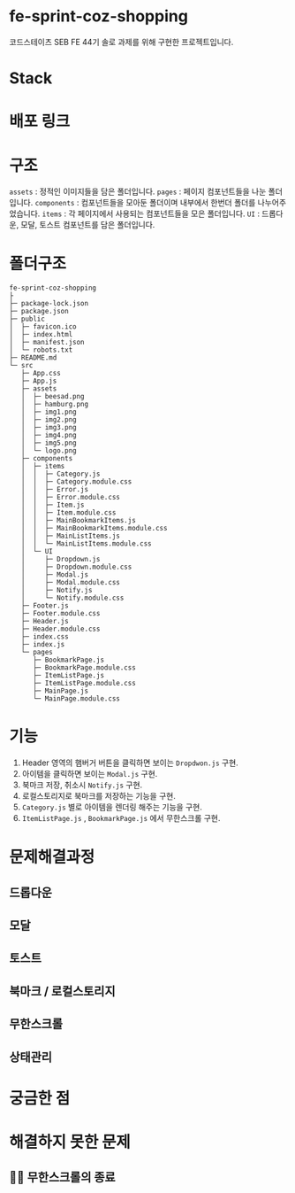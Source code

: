 # fe-sprint-coz-shopping

코드스테이츠 SEB FE 44기 솔로 과제를 위해 구현한 프로젝트입니다.

# Stack

# 배포 링크

# 구조

`assets` : 정적인 이미지들을 담은 폴더입니다.
`pages` : 페이지 컴포넌트들을 나눈 폴더입니다.
`components` : 컴포넌트들을 모아둔 폴더이며 내부에서 한번더 폴더를 나누어주었습니다.
`items` : 각 페이지에서 사용되는 컴포넌트들을 모은 폴더입니다.
`UI` : 드롭다운, 모달, 토스트 컴포넌트를 담은 폴더입니다.

# 폴더구조

```
fe-sprint-coz-shopping
├
├─ package-lock.json
├─ package.json
├─ public
│  ├─ favicon.ico
│  ├─ index.html
│  ├─ manifest.json
│  └─ robots.txt
├─ README.md
└─ src
   ├─ App.css
   ├─ App.js
   ├─ assets
   │  ├─ beesad.png
   │  ├─ hamburg.png
   │  ├─ img1.png
   │  ├─ img2.png
   │  ├─ img3.png
   │  ├─ img4.png
   │  ├─ img5.png
   │  └─ logo.png
   ├─ components
   │  ├─ items
   │  │  ├─ Category.js
   │  │  ├─ Category.module.css
   │  │  ├─ Error.js
   │  │  ├─ Error.module.css
   │  │  ├─ Item.js
   │  │  ├─ Item.module.css
   │  │  ├─ MainBookmarkItems.js
   │  │  ├─ MainBookmarkItems.module.css
   │  │  ├─ MainListItems.js
   │  │  └─ MainListItems.module.css
   │  └─ UI
   │     ├─ Dropdown.js
   │     ├─ Dropdown.module.css
   │     ├─ Modal.js
   │     ├─ Modal.module.css
   │     ├─ Notify.js
   │     └─ Notify.module.css
   ├─ Footer.js
   ├─ Footer.module.css
   ├─ Header.js
   ├─ Header.module.css
   ├─ index.css
   ├─ index.js
   └─ pages
      ├─ BookmarkPage.js
      ├─ BookmarkPage.module.css
      ├─ ItemListPage.js
      ├─ ItemListPage.module.css
      ├─ MainPage.js
      └─ MainPage.module.css

```

# 기능

1. Header 영역의 햄버거 버튼을 클릭하면 보이는 `Dropdwon.js` 구현.
2. 아이템을 클릭하면 보이는 `Modal.js` 구현.
3. 북마크 저장, 취소시 `Notify.js` 구현.
4. 로컬스토리지로 북마크를 저장하는 기능을 구현.
5. `Category.js` 별로 아이템을 렌더링 해주는 기능을 구현.
6. `ItemListPage.js` , `BookmarkPage.js` 에서 무한스크롤 구현.

# 문제해결과정

## 드롭다운

## 모달

## 토스트

## 북마크 / 로컬스토리지

## 무한스크롤

## 상태관리

# 궁금한 점

# 해결하지 못한 문제

## 😵‍💫 무한스크롤의 종료
